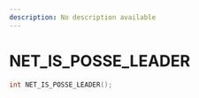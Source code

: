 ```yaml
---
description: No description available 
---
```


# NET_IS_POSSE_LEADER

```cpp
int NET_IS_POSSE_LEADER();
```